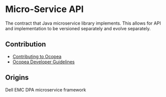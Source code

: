 # Micro-Service API

The contract that Java microservice library implements. This allows
for API and implementation to be versioned separately and evolve
separately.

## Contribution

* [Contributing to Ocopea](https://github.com/ocopea/documentation/blob/master/docs/contributing.md)
* [Ocopea Developer Guidelines](https://github.com/ocopea/documentation/blob/master/docs/guidelines.md)

## Origins

Dell EMC DPA microservice framework
